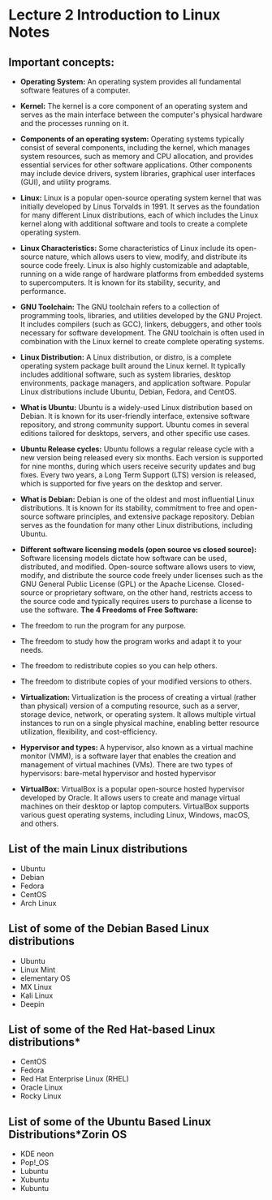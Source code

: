 # Lecture 2 Introduction to Linux Notes

## Important concepts:
* **Operating System:** An operating system provides all fundamental software features of a computer.
* **Kernel:** The kernel is a core component of an operating system and serves as the main interface between the computer's physical hardware and the processes running on it.
* **Components of an operating system:** Operating systems typically consist of several components, including the kernel, which manages system resources, such as memory and CPU allocation, and provides essential services for other software applications. Other components may include device drivers, system libraries, graphical user interfaces (GUI), and utility programs.
* **Linux:** Linux is a popular open-source operating system kernel that was initially developed by Linus Torvalds in 1991. It serves as the foundation for many different Linux distributions, each of which includes the Linux kernel along with additional software and tools to create a complete operating system.
* **Linux Characteristics:** Some characteristics of Linux include its open-source nature, which allows users to view, modify, and distribute its source code freely. Linux is also highly customizable and adaptable, running on a wide range of hardware platforms from embedded systems to supercomputers. It is known for its stability, security, and performance.
* **GNU Toolchain:** The GNU toolchain refers to a collection of programming tools, libraries, and utilities developed by the GNU Project. It includes compilers (such as GCC), linkers, debuggers, and other tools necessary for software development. The GNU toolchain is often used in combination with the Linux kernel to create complete operating systems.
* **Linux Distribution:** A Linux distribution, or distro, is a complete operating system package built around the Linux kernel. It typically includes additional software, such as system libraries, desktop environments, package managers, and application software. Popular Linux distributions include Ubuntu, Debian, Fedora, and CentOS.

* **What is Ubuntu:** Ubuntu is a widely-used Linux distribution based on Debian. It is known for its user-friendly interface, extensive software repository, and strong community support. Ubuntu comes in several editions tailored for desktops, servers, and other specific use cases.
* **Ubuntu Release cycles:** Ubuntu follows a regular release cycle with a new version being released every six months. Each version is supported for nine months, during which users receive security updates and bug fixes. Every two years, a Long Term Support (LTS) version is released, which is supported for five years on the desktop and server.
* **What is Debian:** Debian is one of the oldest and most influential Linux distributions. It is known for its stability, commitment to free and open-source software principles, and extensive package repository. Debian serves as the foundation for many other Linux distributions, including Ubuntu.
* **Different software licensing models (open source vs closed source):** Software licensing models dictate how software can be used, distributed, and modified. Open-source software allows users to view, modify, and distribute the source code freely under licenses such as the GNU General Public License (GPL) or the Apache License. Closed-source or proprietary software, on the other hand, restricts access to the source code and typically requires users to purchase a license to use the software.
  **The 4 Freedoms of Free Software:** 
* The freedom to run the program for any purpose.
* The freedom to study how the program works and adapt it to your needs.
* The freedom to redistribute copies so you can help others.
* The freedom to distribute copies of your modified versions to others.
* **Virtualization:** Virtualization is the process of creating a virtual (rather than physical) version of a computing resource, such as a server, storage device, network, or operating system. It allows multiple virtual instances to run on a single physical machine, enabling better resource utilization, flexibility, and cost-efficiency.
* **Hypervisor and types:** A hypervisor, also known as a virtual machine monitor (VMM), is a software layer that enables the creation and management of virtual machines (VMs). There are two types of hypervisors: bare-metal hypervisor and hosted hypervisor
* **VirtualBox:** VirtualBox is a popular open-source hosted hypervisor developed by Oracle. It allows users to create and manage virtual machines on their desktop or laptop computers. VirtualBox supports various guest operating systems, including Linux, Windows, macOS, and others.


## List of the main Linux distributions
* Ubuntu
* Debian
* Fedora
* CentOS
* Arch Linux
## List of some of the Debian Based Linux distributions
* Ubuntu
* Linux Mint
* elementary OS
* MX Linux
* Kali Linux
* Deepin
## List of some of the Red Hat-based Linux distributions*
* CentOS
* Fedora
* Red Hat Enterprise Linux (RHEL)
* Oracle Linux
* Rocky Linux
## List of some of the Ubuntu Based Linux Distributions*Zorin OS
* KDE neon
* Pop!_OS
* Lubuntu
* Xubuntu
* Kubuntu